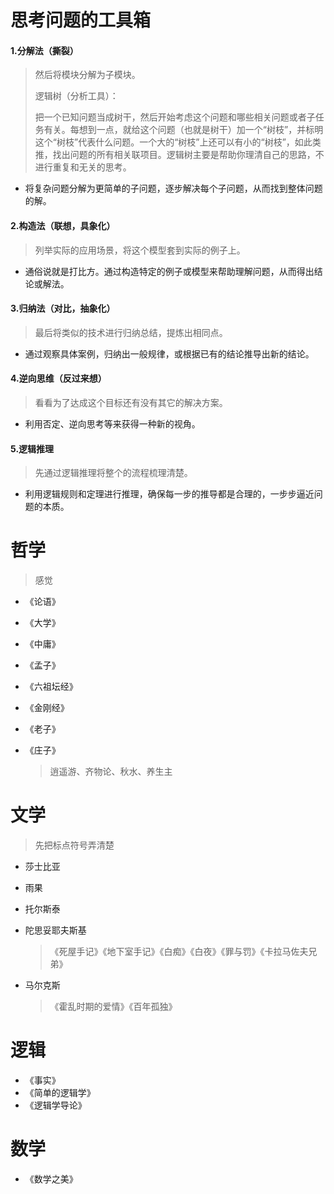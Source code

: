 # 思考问题的工具箱

#### 1.分解法（撕裂）

> 然后将模块分解为子模块。
>
> 逻辑树（分析工具）：
>
> 把一个已知问题当成树干，然后开始考虑这个问题和哪些相关问题或者子任务有关。每想到一点，就给这个问题（也就是树干）加一个“树枝”，并标明这个“树枝”代表什么问题。一个大的“树枝”上还可以有小的“树枝”，如此类推，找出问题的所有相关联项目。逻辑树主要是帮助你理清自己的思路，不进行重复和无关的思考。

- 将复杂问题分解为更简单的子问题，逐步解决每个子问题，从而找到整体问题的解。

#### 2.构造法（联想，具象化）

> 列举实际的应用场景，将这个模型套到实际的例子上。

- 通俗说就是打比方。通过构造特定的例子或模型来帮助理解问题，从而得出结论或解法。

#### 3.归纳法（对比，抽象化）

> 最后将类似的技术进行归纳总结，提炼出相同点。

- 通过观察具体案例，归纳出一般规律，或根据已有的结论推导出新的结论。

#### 4.逆向思维（反过来想）

> 看看为了达成这个目标还有没有其它的解决方案。

- 利用否定、逆向思考等来获得一种新的视角。

#### 5.逻辑推理

> 先通过逻辑推理将整个的流程梳理清楚。

- 利用逻辑规则和定理进行推理，确保每一步的推导都是合理的，一步步逼近问题的本质。

# 哲学

> 感觉

- 《论语》

- 《大学》

- 《中庸》

- 《孟子》

- 《六祖坛经》

- 《金刚经》

- 《老子》

- 《庄子》

  > 逍遥游、齐物论、秋水、养生主

# 文学

> 先把标点符号弄清楚

- 莎士比亚
- 雨果

- 托尔斯泰

- 陀思妥耶夫斯基

  > 《死屋手记》《地下室手记》《白痴》《白夜》《罪与罚》《卡拉马佐夫兄弟》

- 马尔克斯

  > 《霍乱时期的爱情》《百年孤独》

# 逻辑

- 《事实》
- 《简单的逻辑学》
- 《逻辑学导论》

# 数学

- 《数学之美》
